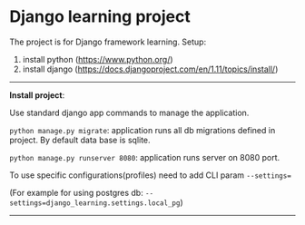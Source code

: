 # Django learning project

The project is for Django framework learning.
Setup:
1. install python (https://www.python.org/)
2. install django (https://docs.djangoproject.com/en/1.11/topics/install/)

---

**Install project**:

Use standard django app commands to manage the application.

``python manage.py migrate``: application runs all db migrations defined in project. By default data base is sqlite.

``python manage.py runserver 8080``: application runs server on 8080 port.

To use specific configurations(profiles) need to add CLI param ``--settings=``
 
(For example for using postgres db: ``--settings=django_learning.settings.local_pg``)

----


